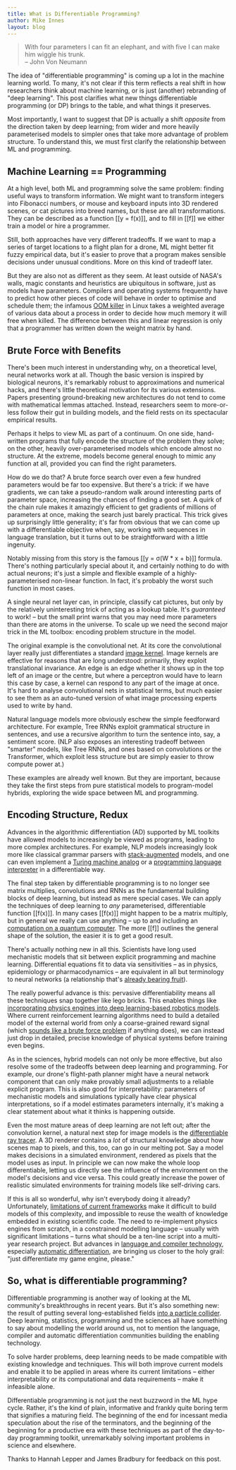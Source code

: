 ```yaml
---
title: What is Differentiable Programming?
author: Mike Innes
layout: blog
---
```


> With four parameters I can fit an elephant, and with five I can make him wiggle his trunk. <br>– John Von Neumann

The idea of "differentiable programming" is coming up a lot in the machine learning world. To many, it's not clear if this term reflects a real shift in how researchers think about machine learning, or is just (another) rebranding of "deep learning". This post clarifies what new things differentiable programming (or DP) brings to the table, and what things it preserves.

Most importantly, I want to suggest that DP is actually a shift _opposite_ from the direction taken by deep learning; from wider and more heavily parameterised models to simpler ones that take more advantage of problem structure. To understand this, we must first clarify the relationship between ML and programming.


## Machine Learning == Programming

At a high level, both ML and programming solve the same problem: finding useful ways to transform information. We might want to transform integers into Fibonacci numbers, or mouse and keyboard inputs into 3D rendered scenes, or cat pictures into breed names, but these are all transformations. They can be described as a function [[y = f(x)]], and to fill in [[f]] we either train a model or hire a programmer.

Still, both approaches have very different tradeoffs. If we want to map a series of target locations to a flight plan for a drone, ML might better fit fuzzy empirical data, but it's easier to prove that a program makes sensible decisions under unusual conditions. More on this kind of tradeoff later.

But they are also not as different as they seem. At least outside of NASA's walls, magic constants and heuristics are ubiquitous in software, just as models have parameters. Compilers and operating systems frequently have to predict how other pieces of code will behave in order to optimise and schedule them; the infamous [OOM killer](https://lwn.net/Articles/317814/) in Linux takes a weighted average of various data about a process in order to decide how much memory it will free when killed. The difference between this and linear regression is only that a programmer has written down the weight matrix by hand.


## Brute Force with Benefits

There's been much interest in understanding why, on a theoretical level, neural networks work at all. Though the basic version is inspired by biological neurons, it's remarkably robust to approximations and numerical hacks, and there's little theoretical motivation for its various extensions. Papers presenting ground-breaking new architectures do not tend to come with mathematical lemmas attached. Instead, researchers seem to more-or-less follow their gut in building models, and the field rests on its spectacular empirical results.

Perhaps it helps to view ML as part of a continuum. On one side, hand-written programs that fully encode the structure of the problem they solve; on the other, heavily over-parameterised models which encode almost no structure. At the extreme, models become general enough to mimic any function at all, provided you can find the right parameters.

How do we do that? A brute force search over even a few hundred parameters would be far too expensive. But there's a trick: if we have gradients, we can take a pseudo-random walk around interesting parts of parameter space, increasing the chances of finding a good set. A quirk of the chain rule makes it amazingly efficient to get gradients of millions of parameters at once, making the search just barely practical. This trick gives up surprisingly little generality; it's far from obvious that we can come up with a differentiable objective when, say, working with sequences in language translation, but it turns out to be straightforward with a little ingenuity.

Notably missing from this story is the famous [[y = σ(W * x + b)]] formula. There's nothing particularly special about it, and certainly nothing to do with actual neurons; it's just a simple and flexible example of a highly-parameterised non-linear function. In fact, it's probably the worst such function in most cases.

A single neural net layer can, in principle, classify cat pictures, but only by the relatively uninteresting trick of acting as a lookup table. It's _guaranteed_ to work! – but the small print warns that you may need more parameters than there are atoms in the universe. To scale up we need the second major trick in the ML toolbox: encoding problem structure in the model.

The original example is the convolutional net. At its core the convolutional layer really just differentiates a standard [image kernel](https://en.wikipedia.org/wiki/Kernel_(image_processing)). Image kernels are effective for reasons that are long understood: primarily, they exploit translational invariance. An edge is an edge whether it shows up in the top left of an image or the centre, but where a perceptron would have to learn this case by case, a kernel can respond to any part of the image at once. It's hard to analyse convolutional nets in statistical terms, but much easier to see them as an auto-tuned version of what image processing experts used to write by hand.

Natural language models more obviously eschew the simple feedforward architecture. For example, Tree RNNs exploit grammatical structure in sentences, and use a recursive algorithm to turn the sentence into, say, a sentiment score. (NLP also exposes an interesting tradeoff between "smarter" models, like Tree RNNs, and ones based on convolutions or the Transformer, which exploit less structure but are simply easier to throw compute power at.)

These examples are already well known. But they are important, because they take the first steps from pure statistical models to program-model hybrids, exploring the wide space between ML and programming.


## Encoding Structure, Redux

Advances in the algorithmic differentiation (AD) supported by ML toolkits have allowed models to increasingly be viewed as programs, leading to more complex architectures. For example, NLP models increasingly look more like classical grammar parsers with [stack-augmented](https://arxiv.org/abs/1603.06021) models, and one can even implement a [Turing machine analog](https://arxiv.org/pdf/1410.5401.pdf) or a [programming language interpreter](https://arxiv.org/abs/1605.06640) in a differentiable way.

The final step taken by differentiable programming is to no longer see matrix multiplies, convolutions and RNNs as the fundamental building blocks of deep learning, but instead as mere special cases. We can apply the techniques of deep learning to *any* parameterised, differentiable function [[f(x)]]. In many cases [[f(x)]] might happen to be a matrix multiply, but in general we really can use anything – up to and including an [computation on a quantum computer](https://arxiv.org/abs/1803.00745). The more [[f]] outlines the general shape of the solution, the easier it is to get a good result.

There's actually nothing new in all this. Scientists have long used mechanistic models that sit between explicit programming and machine learning. Differential equations fit to data via sensitivities – as in physics, epidemiology or pharmacodynamics – are equivalent in all but terminology to neural networks (a relationship that's [already bearing fruit](https://arxiv.org/abs/1806.07366)).

The really powerful advance is this: pervasive differentiability means all these techniques snap together like lego bricks. This enables things like [incorporating physics engines into deep learning-based robotics models](https://arxiv.org/abs/1611.01652). Where current reinforcement learning algorithms need to build a detailed model of the external world from only a coarse-grained reward signal (which [sounds like a brute force problem](https://twitter.com/emilecontal/status/1089011610566385664) if anything does), we can instead just drop in detailed, precise knowledge of physical systems before training even begins.

As in the sciences, hybrid models can not only be more effective, but also resolve some of the tradeoffs between deep learning and programming. For example, our drone's flight-path planner might have a neural network component that can only make provably small adjustments to a reliable explicit program. This is also good for interpretability: parameters of mechanistic models and simulations typically have clear physical interpretations, so if a model estimates parameters internally, it's making a clear statement about what it thinks is happening outside.

Even the most mature areas of deep learning are not left out; after the convolution kernel, a natural next step for image models is the [differentiable ray tracer](https://people.csail.mit.edu/tzumao/diffrt/). A 3D renderer contains a *lot* of structural knowledge about how scenes map to pixels, and this, too, can go in our melting pot. Say a model makes decisions in a simulated environment, rendered as pixels that the model uses as input. In principle we can now make the whole loop differentiable, letting us directly see the influence of the environment on the model's decisions and vice versa. This could greatly increase the power of realistic simulated environments for training models like self-driving cars.

If this is all so wonderful, why isn't everybody doing it already? Unfortunately, [limitations of current frameworks](https://julialang.org/blog/2017/12/ml&pl) make it difficult to build models of this complexity, and impossible to reuse the wealth of knowledge embedded in existing scientific code. The need to re-implement physics engines from scratch, in a constrained modelling language – usually with significant limitations – turns what should be a ten-line script into a multi-year research project. But advances in [language and compiler technology](https://julialang.org/blog/2018/12/ml-language-compiler), especially [automatic differentiation](https://arxiv.org/abs/1810.07951), are bringing us closer to the holy grail: "just differentiate my game engine, please."


## So, what is differentiable programming?

Differentiable programming is another way of looking at the ML community's breakthroughs in recent years. But it's also something new: the result of putting several long-established fields [into a particle collider](https://arxiv.org/pdf/1702.00748.pdf). Deep learning, statistics, programming and the sciences all have something to say about modelling the world around us, not to mention the language, compiler and automatic differentiation communities building the enabling technology.

To solve harder problems, deep learning needs to be made compatible with existing knowledge and techniques. This will both improve current models and enable it to be applied in areas where its current limitations – either interpretability or its computational and data requirements – make it infeasible alone.

Differentiable programming is not just the next buzzword in the ML hype cycle. Rather, it's the kind of plain, informative and frankly quite boring term that signifies a maturing field. The beginning of the end for incessant media speculation about the rise of the terminators, and the beginning of the beginning for a productive era with these techniques as part of the day-to-day programming toolkit, unremarkably solving important problems in science and elsewhere.

<div class="attrib">Thanks to Hannah Lepper and James Bradbury for feedback on this post.</div>
